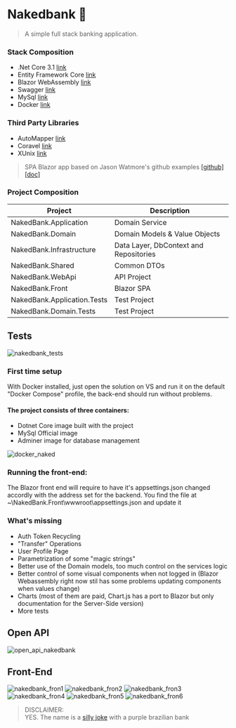 # Nakedbank 🍑
> A simple full stack banking application.

### Stack Composition
+ .Net Core 3.1 [link](https://dotnet.microsoft.com/)
+ Entity Framework Core [link](https://docs.microsoft.com/pt-br/ef/core/)
+ Blazor WebAssembly [link](https://dotnet.microsoft.com/apps/aspnet/web-apps/blazor)
+ Swagger [link](https://docs.microsoft.com/en-us/aspnet/core/tutorials/getting-started-with-swashbuckle?view=aspnetcore-3.1&tabs=visual-studio)
+ MySql [link](https://dev.mysql.com/doc/connector-net/en/connector-net-entityframework-core.html)
+ Docker [link](https://docs.microsoft.com/en-us/dotnet/architecture/containerized-lifecycle/design-develop-containerized-apps/visual-studio-tools-for-docker)

### Third Party Libraries
+ AutoMapper [link](https://automapper.org/)
+ Coravel [link](https://docs.coravel.net/)
+ XUnix [link](https://xunit.net/)

> SPA Blazor app based on Jason Watmore's github examples [[github]](https://github.com/cornflourblue/blazor-webassembly-jwt-authentication-example) [[doc]](https://jasonwatmore.com/post/2020/08/13/blazor-webassembly-jwt-authentication-example-tutorial#app-route-view-cs)

### Project Composition
Project | Description
--- | ---
NakedBank.Application | Domain Service
NakedBank.Domain | Domain Models & Value Objects
NakedBank.Infrastructure | Data Layer, DbContext and Repositories
NakedBank.Shared | Common DTOs
NakedBank.WebApi | API Project
NakedBank.Front | Blazor SPA
NakedBank.Application.Tests | Test Project
NakedBank.Domain.Tests | Test Project

## Tests
![nakedbank_tests](https://user-images.githubusercontent.com/1196314/92039307-3f62ef80-ed4b-11ea-8acf-e1060d01fcc4.PNG)

### First time setup
With Docker installed, just open the solution on VS and run it on the default "Docker Compose" profile, the back-end should run without problems.

#### The project consists of three containers:
+ Dotnet Core image built with the project
+ MySql Official image
+ Adminer image for database management

![docker_naked](https://user-images.githubusercontent.com/1196314/91937111-a76ff200-ecc7-11ea-984c-62a756d74d73.PNG)

### Running the front-end:
The Blazor front end will require to have it's appsettings.json changed accordly with the address set for the backend. 
You find the file at ~\NakedBank.Front\wwwroot\appsettings.json and update it

### What's missing
+ Auth Token Recycling
+ "Transfer" Operations
+ User Profile Page
+ Parametrization of some "magic strings"
+ Better use of the Domain models, too much control on the services logic
+ Better control of some visual components when not logged in (Blazor Webassembly right now stil has some problems updating components when values change)
+ Charts (most of them are paid, Chart.js has a port to Blazor but only documentation for the Server-Side version)
+ More tests

## Open API
![open_api_nakedbank](https://user-images.githubusercontent.com/1196314/91937110-a76ff200-ecc7-11ea-9365-98d8f6ab2ba9.PNG)

## Front-End
![nakedbank_fron1](https://user-images.githubusercontent.com/1196314/91937098-a212a780-ecc7-11ea-8f8c-3e5c7dd5c9be.PNG)
![nakedbank_fron2](https://user-images.githubusercontent.com/1196314/91937103-a3dc6b00-ecc7-11ea-8f70-fd313e50d710.PNG)
![nakedbank_fron3](https://user-images.githubusercontent.com/1196314/91937105-a5a62e80-ecc7-11ea-9c3a-d6f5a4574b3a.PNG)
![nakedbank_fron4](https://user-images.githubusercontent.com/1196314/91937106-a63ec500-ecc7-11ea-9330-b92af01fb762.PNG)
![nakedbank_fron5](https://user-images.githubusercontent.com/1196314/91937108-a63ec500-ecc7-11ea-8145-e7d063701675.PNG)
![nakedbank_fron6](https://user-images.githubusercontent.com/1196314/91937109-a6d75b80-ecc7-11ea-9344-90ea971a3824.PNG)

> DISCLAIMER:  
> YES. The name is a [silly joke](https://blog.nubank.com.br/por-que-nubank-chama-nubank/) with a purple brazilian bank
